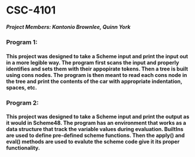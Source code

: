# CSC-4101

##### Project Members: Kantonio Brownlee, Quinn York
### Program 1:
#### This project was designed to take a Scheme input and print the input out in a more legible way. The program first scans the input and properly identifies and sets them with their appopirate tokens. Then a tree is built using cons nodes. The program is then meant to read each cons node in the tree and print the contents of the car with appropriate indentation, spaces, etc.  

### Program 2:
#### This project was designed to take a Scheme input and print the output as it would in Scheme48. The program has an environment that works as a data structure that track the variable values during evaluation. BuiltIns are used to define pre-defined scheme functions. Then the apply() and eval() methods are used to evalute the scheme code give it its proper functionality. 